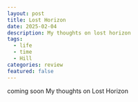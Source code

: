 ```yaml
---
layout: post
title: Lost Horizon
date: 2025-02-04
description: My thoughts on lost horizon
tags:
  - life
  - time
  - Hill
categories: review
featured: false
---
```


coming soon
My thoughts on Lost Horizon